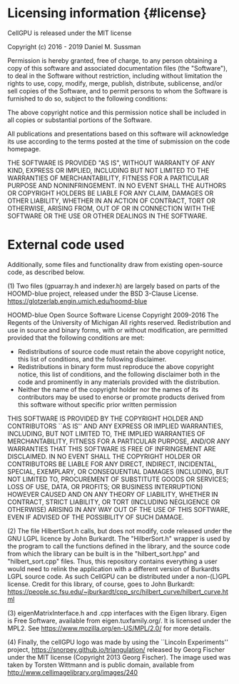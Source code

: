 # Licensing information {#license}

CellGPU is released under the MIT license

Copyright (c) 2016 - 2019 Daniel M. Sussman

Permission is hereby granted, free of charge, to any person obtaining a copy of this software and associated
documentation files (the "Software"), to deal in the Software without restriction, including without limitation
the rights to use, copy, modify, merge, publish, distribute, sublicense, and/or sell copies of the Software,
and to permit persons to whom the Software is furnished to do so, subject to the following conditions:

The above copyright notice and this permission notice shall be included in all copies or substantial portions of the Software.

All publications and presentations based on this software will acknowledge its use according to the terms posted at the time of submission on the code homepage.

THE SOFTWARE IS PROVIDED "AS IS", WITHOUT WARRANTY OF ANY KIND, EXPRESS OR IMPLIED, INCLUDING BUT NOT LIMITED
TO THE WARRANTIES OF MERCHANTABILITY, FITNESS FOR A PARTICULAR PURPOSE AND NONINFRINGEMENT. IN NO EVENT SHALL
THE AUTHORS OR COPYRIGHT HOLDERS BE LIABLE FOR ANY CLAIM, DAMAGES OR OTHER LIABILITY, WHETHER IN AN ACTION OF
CONTRACT, TORT OR OTHERWISE, ARISING FROM, OUT OF OR IN CONNECTION WITH THE SOFTWARE OR THE USE OR OTHER
DEALINGS IN THE SOFTWARE.

# External code used

Additionally, some files and functionality draw from existing open-source code, as described below.

(1) Two files (gpuarray.h and indexer.h) are largely based on parts of the HOOMD-blue project, released
under the BSD 3-Clause License.
https://glotzerlab.engin.umich.edu/hoomd-blue

HOOMD-blue Open Source Software License Copyright 2009-2016 The Regents of
the University of Michigan All rights reserved.
Redistribution and use in source and binary forms, with or without modification, are permitted provided that the following conditions are met:
* Redistributions of source code must retain the above copyright notice, this list of conditions, and the following disclaimer.
* Redistributions in binary form must reproduce the above copyright notice, this list of conditions, and the following disclaimer both in the code and prominently in any materials provided with the distribution.
* Neither the name of the copyright holder nor the names of its contributors may be used to enorse or promote products derived from this software without specific prior written permission

THIS SOFTWARE IS PROVIDED BY THE COPYRIGHT HOLDER AND CONTRIBUTORS ``AS IS'' AND ANY EXPRESS OR IMPLIED WARRANTIES,
INCLUDING, BUT NOT LIMITED TO, THE IMPLIED WARRANTIES OF MERCHANTABILITY, FITNESS FOR A PARTICULAR PURPOSE, AND/OR
ANY WARRANTIES THAT THIS SOFTWARE IS FREE OF INFRINGEMENT ARE DISCLAIMED. IN NO EVENT SHALL THE COPYRIGHT HOLDER
OR CONTRIBUTORS BE LIABLE FOR ANY DIRECT, INDIRECT, INCIDENTAL, SPECIAL, EXEMPLARY, OR CONSEQUENTIAL DAMAGES
(INCLUDING, BUT NOT LIMITED TO, PROCUREMENT OF SUBSTITUTE GOODS OR SERVICES; LOSS OF USE, DATA, OR PROFITS; OR
BUSINESS INTERRUPTION) HOWEVER CAUSED AND ON ANY THEORY OF LIABILITY, WHETHER IN CONTRACT, STRICT LIABILITY, OR
TORT (INCLUDING NEGLIGENCE OR OTHERWISE) ARISING IN ANY WAY OUT OF THE USE OF THIS SOFTWARE, EVEN IF ADVISED OF
THE POSSIBILITY OF SUCH DAMAGE.

(2) The file HilbertSort.h calls, but does not modify, code released under the GNU LGPL licence by John
Burkardt. The "HilberSort.h" wrapper is used by the program to call the functions defined in the
library, and the source code from which the library can be built is in the "hilbert_sort.hpp" and
"hilbert_sort.cpp" files. Thus, this repository contains everything a user would need to relink the
application with a different version of Burkardts LGPL source code. As such CellGPU can be distributed
under a non-(L)GPL license. Credit for this library, of course, goes to John Burkardt:
https://people.sc.fsu.edu/~jburkardt/cpp_src/hilbert_curve/hilbert_curve.html

(3) eigenMatrixInterface.h and .cpp interfaces with the Eigen library. Eigen is Free Software,
available from eigen.tuxfamily.org/. It is licensed under the MPL2. See https://www.mozilla.org/en-US/MPL/2.0/ for more details.

(4) Finally, the cellGPU logo was made by using the ``Lincoln Experiments'' project,
https://snorpey.github.io/triangulation/ released by Georg Fischer under the MIT license
(Copyright 2013 Georg Fischer). The image used was taken by Torsten Wittmann and is public domain,
available from http://www.cellimagelibrary.org/images/240
